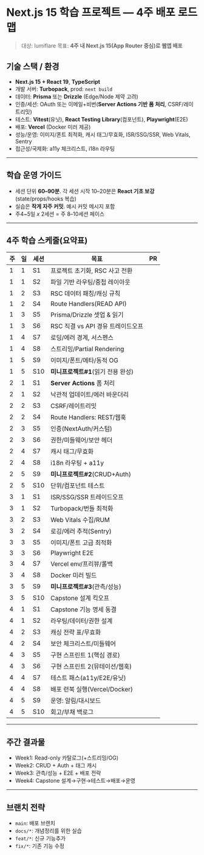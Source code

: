 # Next.js 15 학습 프로젝트 — 4주 배포 로드맵

> 대상: lumiflare
> 목표: **4주 내 Next.js 15(App Router 중심)로 웹앱 배포**

## 기술 스택 / 환경
- **Next.js 15 + React 19**, **TypeScript**
- 개발 서버: **Turbopack**, prod: `next build`
- 데이터: **Prisma** 또는 **Drizzle** (Edge/Node 제약 고려)
- 인증/세션: OAuth 또는 이메일+비번(**Server Actions 기반 폼 처리**, CSRF/레이트리밋)
- 테스트: **Vitest**(유닛), **React Testing Library**(컴포넌트), **Playwright**(E2E)
- 배포: **Vercel** (Docker 미러 제공)
- 성능/운영: 이미지/폰트 최적화, 캐시 태그/무효화, ISR/SSG/SSR, Web Vitals, Sentry
- 접근성/국제화: a11y 체크리스트, i18n 라우팅

---

## 학습 운영 가이드
- 세션 단위 **60–90분**. 각 세션 시작 10–20분은 **React 기초 보강**(state/props/hooks 복습)
- 실습은 **작게 자주 커밋**. 예시 커밋 메시지 포함
- 주4~5일 *x* 2세션 = 주 8–10세션 페이스

---

## 4주 학습 스케줄(요약표)

| 주 | 일 | 세션 | 목표 | PR |
|---|---|---|---|---|
| 1 | 1 | S1 | 프로젝트 초기화, RSC 사고 전환 |
| 1 | 1 | S2 | 파일 기반 라우팅/중첩 레이아웃 |
| 1 | 2 | S3 | RSC 데이터 패칭/캐싱 규칙 |
| 1 | 2 | S4 | Route Handlers(READ API) |
| 1 | 3 | S5 | Prisma/Drizzle 셋업 & 읽기 |
| 1 | 3 | S6 | RSC 직결 vs API 경유 트레이드오프 |
| 1 | 4 | S7 | 로딩/에러 경계, 서스펜스 |
| 1 | 4 | S8 | 스트리밍/Partial Rendering |
| 1 | 5 | S9 | 이미지/폰트/메타/동적 OG |
| 1 | 5 | S10 | **미니프로젝트#1**(읽기 전용 완성) |
| 2 | 1 | S1 | **Server Actions** 폼 처리 |
| 2 | 1 | S2 | 낙관적 업데이트/에러 바운더리 |
| 2 | 2 | S3 | CSRF/레이트리밋 |
| 2 | 2 | S4 | Route Handlers: REST/웹훅 |
| 2 | 3 | S5 | 인증(NextAuth/커스텀) |
| 2 | 3 | S6 | 권한/미들웨어/보안 헤더 |
| 2 | 4 | S7 | 캐시 태그/무효화 |
| 2 | 4 | S8 | i18n 라우팅 + a11y |
| 2 | 5 | S9 | **미니프로젝트#2**(CRUD+Auth) |
| 2 | 5 | S10 | 단위/컴포넌트 테스트 |
| 3 | 1 | S1 | ISR/SSG/SSR 트레이드오프 |
| 3 | 1 | S2 | Turbopack/번들 최적화 |
| 3 | 2 | S3 | Web Vitals 수집/RUM |
| 3 | 2 | S4 | 로깅/에러 추적(Sentry) |
| 3 | 3 | S5 | 이미지/폰트 고급 최적화 |
| 3 | 3 | S6 | Playwright E2E |
| 3 | 4 | S7 | Vercel env/프리뷰/롤백 |
| 3 | 4 | S8 | Docker 미러 빌드 |
| 3 | 5 | S9 | **미니프로젝트#3**(관측/성능) |
| 3 | 5 | S10 | Capstone 설계 킥오프 |
| 4 | 1 | S1 | Capstone 기능 명세 동결 |
| 4 | 1 | S2 | 라우팅/데이터/권한 설계 |
| 4 | 2 | S3 | 캐싱 전략 표/무효화 |
| 4 | 2 | S4 | 보안 체크리스트/미들웨어 |
| 4 | 3 | S5 | 구현 스프린트 1(핵심 경로) |
| 4 | 3 | S6 | 구현 스프린트 2(뮤테이션/웹훅) |
| 4 | 4 | S7 | 테스트 패스(a11y/E2E/유닛) |
| 4 | 4 | S8 | 배포 런북 실행(Vercel/Docker) |
| 4 | 5 | S9 | 운영: 알림/대시보드 |
| 4 | 5 | S10 | 회고/부채 백로그 |

---

## 주간 결과물
- Week1: Read-only 카탈로그(+스트리밍/OG)
- Week2: CRUD + Auth + 태그 캐시
- Week3: 관측/성능 + E2E + 배포 전략
- Week4: Capstone 설계→구현→테스트→배포→운영

---

## 브랜치 전략

- `main`: 배포 브랜치
- `docs/*`: 개념정리를 위한 실습
- `feat/*`: 신규 기능추가 
- `fix/*`: 기존 기능 수정